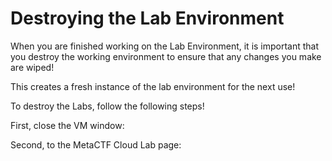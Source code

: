 # Destroying the Lab Environment

When you are finished working on the Lab Environment, it is important that you destroy the working environment to ensure that any changes you make are wiped!

This creates a fresh instance of the lab environment for the next use!

To destroy the Labs, follow the following steps!

First, close the VM window:

Second, to the MetaCTF Cloud Lab page: